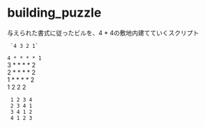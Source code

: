 # building_puzzle


与えられた書式に従ったビルを、4 * 4の敷地内建てていくスクリプト

     `4 3 2 1` 
   `4 * * * * 1`  
   3 * * * * 2  
   2 * * * * 2  
   1 * * * * 2  
      1 2 2 2  

     1 2 3 4  
     2 3 4 1  
     3 4 1 2  
     4 1 2 3 

